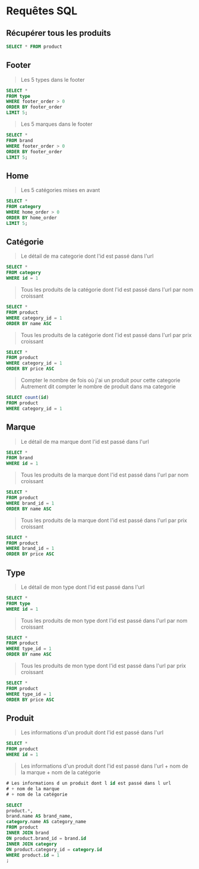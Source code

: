 # Requêtes SQL

## Récupérer tous les produits

```sql
SELECT * FROM product
```

## Footer

> Les 5 types dans le footer

```sql
SELECT *
FROM type
WHERE footer_order > 0
ORDER BY footer_order
LIMIT 5;
```

> Les 5 marques dans le footer

```sql
SELECT *
FROM brand
WHERE footer_order > 0
ORDER BY footer_order
LIMIT 5;
```

## Home

> Les 5 catégories mises en avant

```sql
SELECT *
FROM category
WHERE home_order > 0
ORDER BY home_order
LIMIT 5;
```

## Catégorie

> Le détail de ma categorie dont l'id est passé dans l'url

```sql
SELECT *
FROM category
WHERE id = 1
```

> Tous les produits de la catégorie dont l'id est passé dans l'url par nom croissant

```sql
SELECT *
FROM product
WHERE category_id = 1
ORDER BY name ASC
```

> Tous les produits de la catégorie dont l'id est passé dans l'url par prix croissant

```sql
SELECT *
FROM product
WHERE category_id = 1
ORDER BY price ASC
```

> Compter le nombre de fois où j'ai un produit pour cette categorie
> Autrement dit compter le nombre de produit dans ma categorie

```sql
SELECT count(id)
FROM product
WHERE category_id = 1
```

## Marque

> Le détail de ma marque dont l'id est passé dans l'url

```sql
SELECT *
FROM brand
WHERE id = 1
```

> Tous les produits de la marque dont l'id est passé dans l'url par nom croissant

```sql
SELECT *
FROM product
WHERE brand_id = 1
ORDER BY name ASC
```

> Tous les produits de la marque dont l'id est passé dans l'url par prix croissant

```sql
SELECT *
FROM product
WHERE brand_id = 1
ORDER BY price ASC
```

## Type

> Le détail de mon type dont l'id est passé dans l'url

```sql
SELECT *
FROM type
WHERE id = 1
```

> Tous les produits de mon type dont l'id est passé dans l'url par nom croissant

```sql
SELECT *
FROM product
WHERE type_id = 1
ORDER BY name ASC
```

> Tous les produits de mon type dont l'id est passé dans l'url par prix croissant

```sql
SELECT *
FROM product
WHERE type_id = 1
ORDER BY price ASC
```

## Produit

> Les informations d'un produit dont l'id est passé dans l'url

```sql
SELECT *
FROM product
WHERE id = 1
```

> Les informations d'un produit dont l'id est passé dans l'url + nom de la marque + nom de la catégorie

```sql
# Les informations d un produit dont l id est passé dans l url
# + nom de la marque
# + nom de la catégorie

SELECT
product.*,
brand.name AS brand_name,
category.name AS category_name
FROM product
INNER JOIN brand
ON product.brand_id = brand.id
INNER JOIN category
ON product.category_id = category.id
WHERE product.id = 1
;
```